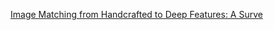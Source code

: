 [Image Matching from Handcrafted to Deep Features: A Surve](https://link.springer.com/article/10.1007/s11263-020-01359-2)
